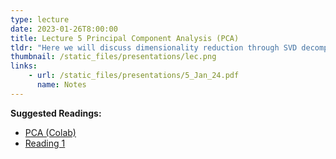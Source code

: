 ```yaml
---
type: lecture
date: 2023-01-26T8:00:00
title: Lecture 5 Principal Component Analysis (PCA)
tldr: "Here we will discuss dimensionality reduction through SVD decomposition"
thumbnail: /static_files/presentations/lec.png
links: 
    - url: /static_files/presentations/5_Jan_24.pdf
      name: Notes
---
```


**Suggested Readings:**
- [PCA (Colab)](https://colab.research.google.com/drive/1qyLRW6d9VrSx1oLRDzIkMyjGzihUfJZB?usp=sharing)
- [Reading 1](https://towardsdatascience.com/a-one-stop-shop-for-principal-component-analysis-5582fb7e0a9c)

